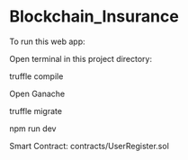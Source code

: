 # Blockchain_Insurance
To run this web app:

Open terminal in this project directory:


truffle compile


Open Ganache


truffle migrate


npm run dev


Smart Contract: contracts/UserRegister.sol
